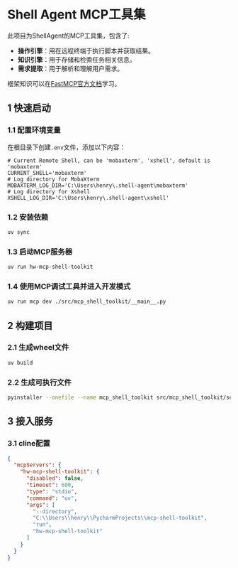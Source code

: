 # Shell Agent MCP工具集

此项目为ShellAgent的MCP工具集，包含了:

- **操作引擎**：用在远程终端于执行脚本并获取结果。
- **知识引擎**：用于存储和检索任务相关信息。
- **需求提取**：用于解析和理解用户需求。

框架知识可以在[FastMCP官方文档](https://gofastmcp.com/servers/context)学习。

## 1 快速启动

### 1.1 配置环境变量

在根目录下创建`.env`文件，添加以下内容：

```dotenv
# Current Remote Shell, can be 'mobaxterm', 'xshell', default is 'mobaxterm'
CURRENT_SHELL='mobaxterm'
# Log directory for MobaXterm
MOBAXTERM_LOG_DIR='C:\Users\henry\.shell-agent\mobaxterm'
# Log directory for Xshell
XSHELL_LOG_DIR='C:\Users\henry\.shell-agent\xshell'
```

### 1.2 安装依赖

```bash
uv sync
```

### 1.3 启动MCP服务器

```bash
uv run hw-mcp-shell-toolkit
```

### 1.4 使用MCP调试工具并进入开发模式

```bash
uv run mcp dev ./src/mcp_shell_toolkit/__main__.py
```

## 2 构建项目

### 2.1 生成wheel文件

```bash
uv build
```

### 2.2 生成可执行文件

```bash
pyinstaller --onefile --name mcp_shell_toolkit src/mcp_shell_toolkit/server.py
```

## 3 接入服务

### 3.1 cline配置

```json
{
  "mcpServers": {
    "hw-mcp-shell-toolkit": {
      "disabled": false,
      "timeout": 600,
      "type": "stdio",
      "command": "uv",
      "args": [
        "--directory",
        "C:\\Users\\henry\\PycharmProjects\\mcp-shell-toolkit",
        "run",
        "hw-mcp-shell-toolkit"
      ]
    }
  }
}
```